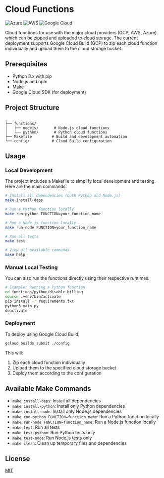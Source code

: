 # Cloud Functions

![Azure](https://img.shields.io/badge/azure-%230072C6.svg?style=for-the-badge&logo=microsoftazure&logoColor=white) ![AWS](https://img.shields.io/badge/AWS-%23FF9900.svg?style=for-the-badge&logo=amazon-aws&logoColor=white) ![Google Cloud](https://img.shields.io/badge/GoogleCloud-%234285F4.svg?style=for-the-badge&logo=google-cloud&logoColor=white)

Cloud functions for use with the major cloud providers (GCP, AWS, Azure) which can be zipped and uploaded to cloud storage. The current deployment supports Google Cloud Build (GCP) to zip each cloud function individually and upload them to the cloud storage bucket.

## Prerequisites

- Python 3.x with pip
- Node.js and npm
- Make
- Google Cloud SDK (for deployment)

## Project Structure

```
.
├── functions/
│   ├── nodejs/       # Node.js cloud functions
│   └── python/       # Python cloud functions
├── Makefile         # Build and development automation
└── config/          # Cloud Build configuration
```

## Usage

### Local Development

The project includes a Makefile to simplify local development and testing. Here are the main commands:

```bash
# Install all dependencies (both Python and Node.js)
make install-deps

# Run a Python function locally
make run-python FUNCTION=your_function_name

# Run a Node.js function locally
make run-node FUNCTION=your_function_name

# Run all tests
make test

# View all available commands
make help
```

### Manual Local Testing

You can also run the functions directly using their respective runtimes:

```bash
# Example: Running a Python function
cd functions/python/disable-billing
source .venv/bin/activate
pip install -r requirements.txt
python3 main.py
deactivate
```

### Deployment

To deploy using Google Cloud Build:

```bash
gcloud builds submit ./config
```

This will:
1. Zip each cloud function individually
2. Upload them to the specified cloud storage bucket
3. Deploy them according to the configuration

## Available Make Commands

- `make install-deps`: Install all dependencies
- `make install-python`: Install only Python dependencies
- `make install-node`: Install only Node.js dependencies
- `make run-python FUNCTION=function_name`: Run a Python function locally
- `make run-node FUNCTION=function_name`: Run a Node.js function locally
- `make test`: Run all tests
- `make test-python`: Run Python tests only
- `make test-node`: Run Node.js tests only
- `make clean`: Clean up temporary files and dependencies

## License

[MIT](./LICENSE)